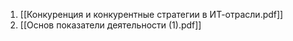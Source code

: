 1) [[Конкуренция и конкурентные стратегии в ИТ-отрасли.pdf]]
2) [[Основ показатели деятельности (1).pdf]]